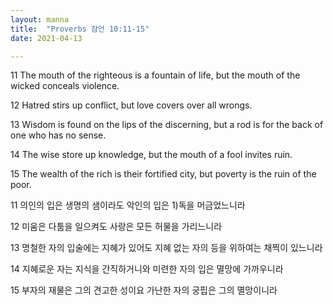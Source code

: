 ```yaml
---
layout: manna
title:  "Proverbs 잠언 10:11-15"
date: 2021-04-13

---
```

11 The mouth of the righteous is a fountain of life,
    but the mouth of the wicked conceals violence.

12 Hatred stirs up conflict,
    but love covers over all wrongs.

13 Wisdom is found on the lips of the discerning,
    but a rod is for the back of one who has no sense.

14 The wise store up knowledge,
    but the mouth of a fool invites ruin.

15 The wealth of the rich is their fortified city,
    but poverty is the ruin of the poor.

11 의인의 입은 생명의 샘이라도 악인의 입은 1)독을 머금었느니라

12 미움은 다툼을 일으켜도 사랑은 모든 허물을 가리느니라

13 명철한 자의 입술에는 지혜가 있어도 지혜 없는 자의 등을 위하여는 채찍이 있느니라

14 지혜로운 자는 지식을 간직하거니와 미련한 자의 입은 멸망에 가까우니라

15 부자의 재물은 그의 견고한 성이요 가난한 자의 궁핍은 그의 멸망이니라
